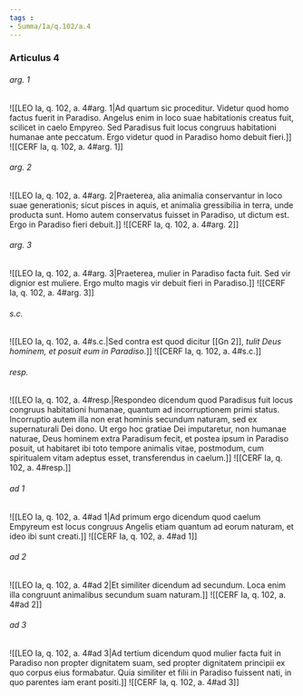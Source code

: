 ```yaml
---
tags : 
- Summa/Ia/q.102/a.4
---
```


### Articulus 4

###### arg. 1
![[LEO Ia, q. 102, a. 4#arg. 1|Ad quartum sic proceditur. Videtur quod homo factus fuerit in Paradiso. Angelus enim in loco suae habitationis creatus fuit, scilicet in caelo Empyreo. Sed Paradisus fuit locus congruus habitationi humanae ante peccatum. Ergo videtur quod in Paradiso homo debuit fieri.]]
![[CERF Ia, q. 102, a. 4#arg. 1]]

###### arg. 2
![[LEO Ia, q. 102, a. 4#arg. 2|Praeterea, alia animalia conservantur in loco suae generationis; sicut pisces in aquis, et animalia gressibilia in terra, unde producta sunt. Homo autem conservatus fuisset in Paradiso, ut dictum est. Ergo in Paradiso fieri debuit.]]
![[CERF Ia, q. 102, a. 4#arg. 2]]

###### arg. 3
![[LEO Ia, q. 102, a. 4#arg. 3|Praeterea, mulier in Paradiso facta fuit. Sed vir dignior est muliere. Ergo multo magis vir debuit fieri in Paradiso.]]
![[CERF Ia, q. 102, a. 4#arg. 3]]

###### s.c.
![[LEO Ia, q. 102, a. 4#s.c.|Sed contra est quod dicitur [[Gn 2]], *tulit Deus hominem, et posuit eum in Paradiso*.]]
![[CERF Ia, q. 102, a. 4#s.c.]]

###### resp.
![[LEO Ia, q. 102, a. 4#resp.|Respondeo dicendum quod Paradisus fuit locus congruus habitationi humanae, quantum ad incorruptionem primi status. Incorruptio autem illa non erat hominis secundum naturam, sed ex supernaturali Dei dono. Ut ergo hoc gratiae Dei imputaretur, non humanae naturae, Deus hominem extra Paradisum fecit, et postea ipsum in Paradiso posuit, ut habitaret ibi toto tempore animalis vitae, postmodum, cum spiritualem vitam adeptus esset, transferendus in caelum.]]
![[CERF Ia, q. 102, a. 4#resp.]]

###### ad 1
![[LEO Ia, q. 102, a. 4#ad 1|Ad primum ergo dicendum quod caelum Empyreum est locus congruus Angelis etiam quantum ad eorum naturam, et ideo ibi sunt creati.]]
![[CERF Ia, q. 102, a. 4#ad 1]]

###### ad 2
![[LEO Ia, q. 102, a. 4#ad 2|Et similiter dicendum ad secundum. Loca enim illa congruunt animalibus secundum suam naturam.]]
![[CERF Ia, q. 102, a. 4#ad 2]]

###### ad 3
![[LEO Ia, q. 102, a. 4#ad 3|Ad tertium dicendum quod mulier facta fuit in Paradiso non propter dignitatem suam, sed propter dignitatem principii ex quo corpus eius formabatur. Quia similiter et filii in Paradiso fuissent nati, in quo parentes iam erant positi.]]
![[CERF Ia, q. 102, a. 4#ad 3]]

